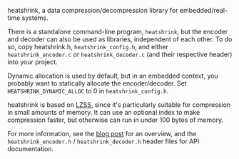 heatshrink, a data compression/decompression library for embedded/real-time systems.

There is a standalone command-line program, `heatshrink`, but the
encoder and decoder can also be used as libraries, independent of each
other. To do so, copy heatshrink.h, `heatshrink_config.h`, and either
`heatshrink_encoder.c` or `heatshrink_decoder.c` (and their respective
header) into your project.

Dynamic allocation is used by default, but in an embedded context, you
probably want to statically allocate the encoder/decoder. Set
`HEATSHRINK_DYNAMIC_ALLOC` to 0 in `heatshrink_config.h`.

heatshrink is based on [LZSS], since it's particularly suitable for
compression in small amounts of memory. It can use an optional index to
make compression faster, but otherwise can run in under 100 bytes of
memory.

For more information, see the [blog post] for an overview, and the
`heatshrink_encoder.h` / `heatshrink_decoder.h` header files for API
documentation.

[blog post]: https://spin.atomicobject.com/
[LZSS]: http://en.wikipedia.org/wiki/Lempel-Ziv-Storer-Szymanski
